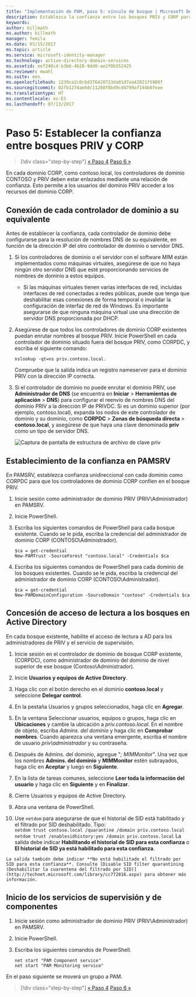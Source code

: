 ```yaml
---
title: "Implementación de PAM, paso 5: vínculo de bosque | Microsoft Docs"
description: Establezca la confianza entre los bosques PRIV y CORP para que los usuarios con privilegios en PRIV puedan seguir teniendo acceso a los recursos de CORP.
keywords: 
author: billmath
ms.author: billmath
manager: femila
ms.date: 03/15/2017
ms.topic: article
ms.service: microsoft-identity-manager
ms.technology: active-directory-domain-services
ms.assetid: eef248c4-b3b6-4b28-9dd0-ae2f0b552425
ms.reviewer: mwahl
ms.suite: ems
ms.openlocfilehash: 1239ca2c0c6d376420723da01d7aa42821f5980f
ms.sourcegitcommit: 02fb1274ae0dc11288f8bd9cd4799af144b8feae
ms.translationtype: HT
ms.contentlocale: es-ES
ms.lasthandoff: 07/13/2017
---
```

# <a name="step-5--establish-trust-between-priv-and-corp-forests"></a>Paso 5: Establecer la confianza entre bosques PRIV y CORP

>[!div class="step-by-step"]
[« Paso 4](step-4-install-mim-components-on-pam-server.md)
[Paso 6 »](step-6-transition-group-to-pam.md)


En cada dominio CORP, como contoso.local, los controladores de dominio CONTOSO y PRIV deben estar enlazados mediante una relación de confianza. Esto permite a los usuarios del dominio PRIV acceder a los recursos del dominio CORP.

## <a name="connect-each-domain-controller-to-its-counterpart"></a>Conexión de cada controlador de dominio a su equivalente

Antes de establecer la confianza, cada controlador de dominio debe configurarse para la resolución de nombres DNS de su equivalente, en función de la dirección IP del otro controlador de dominio o servidor DNS.

1.  Si los controladores de dominio o el servidor con el software MIM están implementados como máquinas virtuales, asegúrese de que no haya ningún otro servidor DNS que esté proporcionando servicios de nombres de dominio a estos equipos.
    - Si las máquinas virtuales tienen varias interfaces de red, incluidas interfaces de red conectadas a redes públicas, puede que tenga que deshabilitar esas conexiones de forma temporal o invalidar la configuración de interfaz de red de Windows. Es importante asegurarse de que ninguna máquina virtual use una dirección de servidor DNS proporcionada por DHCP.

2.  Asegúrese de que todos los controladores de dominio CORP existentes puedan enrutar nombres al bosque PRIV. Inicie PowerShell en cada controlador de dominio situado fuera del bosque PRIV, como CORPDC, y escriba el siguiente comando:

    ```
    nslookup -qt=ns priv.contoso.local.
    ```
    Compruebe que la salida indica un registro nameserver para el dominio PRIV con la dirección IP correcta.

3.  Si el controlador de dominio no puede enrutar el dominio PRIV, use **Administrador de DNS** (se encuentra en **Iniciar** > **Herramientas de aplicación** > **DNS**) para configurar el reenvío de nombres DNS del dominio PRIV a la dirección IP de PRIVDC. Si es un dominio superior (por ejemplo, contoso.local), expanda los nodos de este controlador de dominio y su dominio, como **CORPDC** > **Zonas de búsqueda directa** > **contoso.local**, y asegúrese de que haya una clave denominada **priv** como un tipo de servidor DNS.

    ![Captura de pantalla de estructura de archivo de clave priv](./media/PAM_GS_DNS_Manager.png)

## <a name="establish-trust-on-pamsrv"></a>Establecimiento de la confianza en PAMSRV

En PAMSRV, establezca confianza unidireccional con cada dominio como CORPDC para que los controladores de dominio CORP confíen en el bosque PRIV.

1. Inicie sesión como administrador de dominio PRIV (PRIV\Administrador) en PAMSRV.

2.  Inicie PowerShell.

3.  Escriba los siguientes comandos de PowerShell para cada bosque existente. Cuando se le pida, escriba la credencial del administrador de dominio CORP (CONTOSO\Administrador).

    ```
    $ca = get-credential
    New-PAMTrust -SourceForest "contoso.local" -Credentials $ca
    ```

4.  Escriba los siguientes comandos de PowerShell para cada dominio de los bosques existentes. Cuando se le pida, escriba la credencial del administrador de dominio CORP (CONTOSO\Administrador).

    ```
    $ca = get-credential
    New-PAMDomainConfiguration -SourceDomain "contoso" -Credentials $ca
    ```

## <a name="give-forests-read-access-to-active-directory"></a>Concesión de acceso de lectura a los bosques en Active Directory

En cada bosque existente, habilite el acceso de lectura a AD para los administradores de PRIV y el servicio de supervisión.

1.  Inicie sesión en el controlador de dominio de bosque CORP existente, (CORPDC), como administrador de dominio del dominio de nivel superior de ese bosque (Contoso\Administrador).  
2.  Inicie **Usuarios y equipos de Active Directory**.  
3.  Haga clic con el botón derecho en el dominio **contoso.local** y seleccione **Delegar control**.  
4.  En la pestaña Usuarios y grupos seleccionados, haga clic en **Agregar**.  
5.  En la ventana Seleccionar usuarios, equipos o grupos, haga clic en **Ubicaciones** y cambie la ubicación a *priv.contoso.local*.  En el nombre de objeto, escriba *Admins. del dominio* y haga clic en **Comprobar nombres**. Cuando aparezca una ventana emergente, escriba el nombre de usuario *priv\administrador* y su contraseña.  
6.  Después de Admins. del dominio, agregue "*; MIMMonitor*". Una vez que los nombres **Admins. del dominio** y **MIMMonitor** estén subrayados, haga clic en **Aceptar** y luego en **Siguiente**.  
7.  En la lista de tareas comunes, seleccione **Leer toda la información del usuario** y haga clic en **Siguiente** y en **Finalizar**.  
8.  Cierre Usuarios y equipos de Active Directory.

9.  Abra una ventana de PowerShell.  
10.  Use `netdom` para asegurarse de que el historial de SID está habilitado y el filtrado por SID deshabilitado. Tipo:  
    ```
    netdom trust contoso.local /quarantine /domain priv.contoso.local
    netdom trust /enablesidhistory:yes /domain priv.contoso.local
    ```
    La salida debe indicar **Habilitando el historial de SID para esta confianza** o **El historial de SID ya está habilitado para esta confianza**.

    La salida también debe indicar **No está habilitado el filtrado por SID para esta confianza**. Consulte [Disable SID filter quarantining (Deshabilitar la cuarentena del filtrado por SID)](http://technet.microsoft.com/library/cc772816.aspx) para obtener más información.

## <a name="start-the-monitoring-and-component-services"></a>Inicio de los servicios de supervisión y de componentes

1.  Inicie sesión como administrador de dominio PRIV (PRIV\Administrador) en PAMSRV.

2.  Inicie PowerShell.

3.  Escriba los siguientes comandos de PowerShell.

    ```
    net start "PAM Component service"
    net start "PAM Monitoring service"
    ```

En el paso siguiente se moverá un grupo a PAM.

>[!div class="step-by-step"]
[« Paso 4](step-4-install-mim-components-on-pam-server.md)
[Paso 6 »](step-6-transition-group-to-pam.md)
